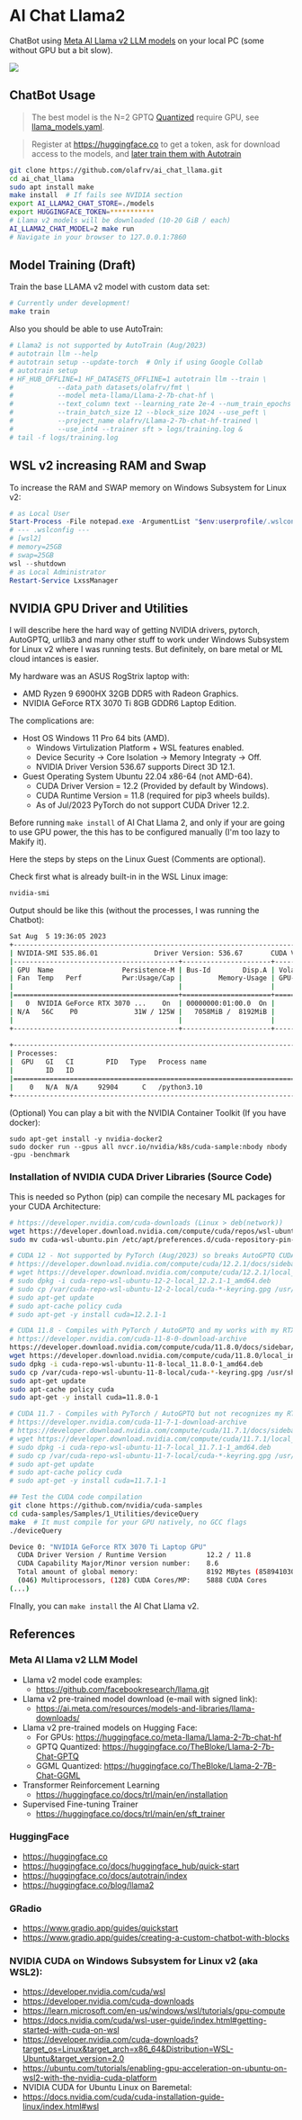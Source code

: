 # AI Chat Llama2

ChatBot using [Meta AI Llama v2 LLM models](https://ai.meta.com/llama/) 
on your local PC (some without GPU but a bit slow).

<a href="ai_chat_llama2.png"><img src="ai_chat_llama2.png"></a> 

## ChatBot Usage

> The best model is the N=2 GPTQ [Quantized](https://huggingface.co/docs/optimum/concept_guides/quantization) require GPU, see [llama_models.yaml](llama_models.yaml).

> Register at https://huggingface.co to get a token, ask for download access to the models, and [later train them with Autotrain](https://huggingface.co/docs/autotrain/index)

```bash
git clone https://github.com/olafrv/ai_chat_llama.git
cd ai_chat_llama
sudo apt install make
make install  # If fails see NVIDIA section
export AI_LLAMA2_CHAT_STORE=./models
export HUGGINGFACE_TOKEN=***********
# Llama v2 models will be downloaded (10-20 GiB / each)
AI_LLAMA2_CHAT_MODEL=2 make run   
# Navigate in your browser to 127.0.0.1:7860
```

## Model Training (Draft)

Train the base LLAMA v2 model with custom data set:

```bash
# Currently under development!
make train
```

Also you should be able to use AutoTrain:
```bash
# Llama2 is not supported by AutoTrain (Aug/2023)
# autotrain llm --help
# autotrain setup --update-torch  # Only if using Google Collab
# autotrain setup
# HF_HUB_OFFLINE=1 HF_DATASETS_OFFLINE=1 autotrain llm --train \
#			--data_path datasets/olafrv/fmt \
#			--model meta-llama/Llama-2-7b-chat-hf \
#			--text_column text --learning_rate 2e-4 --num_train_epochs 3 \
#			--train_batch_size 12 --block_size 1024 --use_peft \
#			--project_name olafrv/Llama-2-7b-chat-hf-trained \
#			--use_int4 --trainer sft > logs/training.log &
# tail -f logs/training.log
```

## WSL v2 increasing RAM and Swap

To increase the RAM and SWAP memory on Windows Subsystem for Linux v2:
```powershell
# as Local User
Start-Process -File notepad.exe -ArgumentList "$env:userprofile/.wslconfig"
# --- .wslconfig ---
# [wsl2]
# memory=25GB
# swap=25GB
wsl --shutdown
# as Local Administrator
Restart-Service LxssManager
```

## NVIDIA GPU Driver and Utilities

I will describe here the hard way of getting NVIDIA drivers,
pytorch, AutoGPTQ, urllib3 and many other stuff to work under
Windows Subsystem for Linux v2 where I was running tests.
But definitely, on bare metal or ML cloud intances is easier.

My hardware was an ASUS RogStrix laptop with:

* AMD Ryzen 9 6900HX 32GB DDR5 with Radeon Graphics.
* NVIDIA GeForce RTX 3070 Ti 8GB GDDR6 Laptop Edition. 

The complications are:

* Host OS Windows 11 Pro 64 bits (AMD).
  * Windows Virtulization Platform + WSL features enabled.
  * Device Security -> Core Isolation -> Memory Integraty -> Off.
  * NVIDIA Driver Version 536.67 supports Direct 3D 12.1.
* Guest Operating System Ubuntu 22.04 x86-64 (not AMD-64).
  * CUDA Driver Version = 12.2 (Provided by default by Windows).
  * CUDA Runtime Version = 11.8 (required for pip3 wheels builds).
  * As of Jul/2023 PyTorch do not support CUDA Driver 12.2.

Before running `make install` of AI Chat Llama 2, and only 
if your are going to use GPU power, the this has to be
configured manually (I'm too lazy to Makify it).

Here the steps by steps on the Linux Guest (Comments are optional).

Check first what is already built-in in the WSL Linux image:

```bash
nvidia-smi
```

Output should be like this (without the processes, I was running the Chatbot):
```bash
Sat Aug  5 19:36:05 2023       
+---------------------------------------------------------------------------------------+
| NVIDIA-SMI 535.86.01              Driver Version: 536.67       CUDA Version: 12.2     |
|-----------------------------------------+----------------------+----------------------+
| GPU  Name                 Persistence-M | Bus-Id        Disp.A | Volatile Uncorr. ECC |
| Fan  Temp   Perf          Pwr:Usage/Cap |         Memory-Usage | GPU-Util  Compute M. |
|                                         |                      |               MIG M. |
|=========================================+======================+======================|
|   0  NVIDIA GeForce RTX 3070 ...    On  | 00000000:01:00.0  On |                  N/A |
| N/A   56C    P0              31W / 125W |   7058MiB /  8192MiB |      5%      Default |
|                                         |                      |                  N/A |
+-----------------------------------------+----------------------+----------------------+
                                                                                         
+---------------------------------------------------------------------------------------+
| Processes:                                                                            |
|  GPU   GI   CI        PID   Type   Process name                            GPU Memory |
|        ID   ID                                                             Usage      |
|=======================================================================================|
|    0   N/A  N/A     92904      C   /python3.10                               N/A      |
+---------------------------------------------------------------------------------------+
```

(Optional) You can play a bit with the NVIDIA Container Toolkit (If you have docker):
```
sudo apt-get install -y nvidia-docker2
sudo docker run --gpus all nvcr.io/nvidia/k8s/cuda-sample:nbody nbody -gpu -benchmark
```

### Installation of NVIDIA CUDA Driver Libraries (Source Code)

This is needed so Python (pip) can compile the necesary ML packages for your CUDA Architecture:

```bash
# https://developer.nvidia.com/cuda-downloads (Linux > deb(network))
wget https://developer.download.nvidia.com/compute/cuda/repos/wsl-ubuntu/x86_64/cuda-wsl-ubuntu.pin
sudo mv cuda-wsl-ubuntu.pin /etc/apt/preferences.d/cuda-repository-pin-600
```

```bash
# CUDA 12 - Not supported by PyTorch (Aug/2023) so breaks AutoGPTQ CUDA extensions compilation.
# https://developer.download.nvidia.com/compute/cuda/12.2.1/docs/sidebar/md5sum.txt
# wget https://developer.download.nvidia.com/compute/cuda/12.2.1/local_installers/cuda-repo-wsl-ubuntu-12-2-local_12.2.1-1_amd64.deb
# sudo dpkg -i cuda-repo-wsl-ubuntu-12-2-local_12.2.1-1_amd64.deb
# sudo cp /var/cuda-repo-wsl-ubuntu-12-2-local/cuda-*-keyring.gpg /usr/share/keyrings/
# sudo apt-get update
# sudo apt-cache policy cuda
# sudo apt-get -y install cuda=12.2.1-1
```

```bash
# CUDA 11.8 - Compiles with PyTorch / AutoGPTQ and my works with my RTX 3070.
# https://developer.nvidia.com/cuda-11-8-0-download-archive
https://developer.download.nvidia.com/compute/cuda/11.8.0/docs/sidebar/md5sum.txt
wget https://developer.download.nvidia.com/compute/cuda/11.8.0/local_installers/cuda-repo-wsl-ubuntu-11-8-local_11.8.0-1_amd64.deb
sudo dpkg -i cuda-repo-wsl-ubuntu-11-8-local_11.8.0-1_amd64.deb
sudo cp /var/cuda-repo-wsl-ubuntu-11-8-local/cuda-*-keyring.gpg /usr/share/keyrings/
sudo apt-get update
sudo apt-cache policy cuda
sudo apt-get -y install cuda=11.8.0-1
```

```bash
# CUDA 11.7 - Compiles with PyTorch / AutoGPTQ but not recognizes my RTX 3070.
# https://developer.nvidia.com/cuda-11-7-1-download-archive
# https://developer.download.nvidia.com/compute/cuda/11.7.1/docs/sidebar/md5sum.txt
# wget https://developer.download.nvidia.com/compute/cuda/11.7.1/local_installers/cuda-repo-wsl-ubuntu-11-7-local_11.7.1-1_amd64.deb
# sudo dpkg -i cuda-repo-wsl-ubuntu-11-7-local_11.7.1-1_amd64.deb
# sudo cp /var/cuda-repo-wsl-ubuntu-11-7-local/cuda-*-keyring.gpg /usr/share/keyrings/
# sudo apt-get update
# sudo apt-cache policy cuda
# sudo apt-get -y install cuda=11.7.1-1
```

```bash
## Test the CUDA code compilation
git clone https://github.com/nvidia/cuda-samples
cd cuda-samples/Samples/1_Utilities/deviceQuery
make  # It must compile for your GPU natively, no GCC flags
./deviceQuery

Device 0: "NVIDIA GeForce RTX 3070 Ti Laptop GPU"
  CUDA Driver Version / Runtime Version          12.2 / 11.8
  CUDA Capability Major/Minor version number:    8.6
  Total amount of global memory:                 8192 MBytes (8589410304 bytes)
  (046) Multiprocessors, (128) CUDA Cores/MP:    5888 CUDA Cores
(...)
```

FInally, you can `make install` the AI Chat Llama v2.

## References

### Meta AI Llama v2 LLM Model

* Llama v2 model code examples: 
  * https://github.com/facebookresearch/llama.git
* Llama v2 pre-trained model download (e-mail with signed link):
  * https://ai.meta.com/resources/models-and-libraries/llama-downloads/
* Llama v2 pre-trained models on Hugging Face: 
  * For GPUs: https://huggingface.co/meta-llama/Llama-2-7b-chat-hf
  * GPTQ Quantized: https://huggingface.co/TheBloke/Llama-2-7b-Chat-GPTQ
  * GGML Quantized: https://huggingface.co/TheBloke/Llama-2-7B-Chat-GGML
* Transformer Reinforcement Learning
  * https://huggingface.co/docs/trl/main/en/installation
* Supervised Fine-tuning Trainer
  * https://huggingface.co/docs/trl/main/en/sft_trainer

### HuggingFace

* https://huggingface.co
* https://huggingface.co/docs/huggingface_hub/quick-start
* https://huggingface.co/docs/autotrain/index
* https://huggingface.co/blog/llama2

### GRadio
* https://www.gradio.app/guides/quickstart
* https://www.gradio.app/guides/creating-a-custom-chatbot-with-blocks

### NVIDIA CUDA on Windows Subsystem for Linux v2 (aka WSL2):

* https://developer.nvidia.com/cuda/wsl
* https://developer.nvidia.com/cuda-downloads
* https://learn.microsoft.com/en-us/windows/wsl/tutorials/gpu-compute
* https://docs.nvidia.com/cuda/wsl-user-guide/index.html#getting-started-with-cuda-on-wsl
* https://developer.nvidia.com/cuda-downloads?target_os=Linux&target_arch=x86_64&Distribution=WSL-Ubuntu&target_version=2.0
* https://ubuntu.com/tutorials/enabling-gpu-acceleration-on-ubuntu-on-wsl2-with-the-nvidia-cuda-platform
* NVIDIA CUDA for Ubuntu Linux on Baremetal:
* https://docs.nvidia.com/cuda/cuda-installation-guide-linux/index.html#wsl
